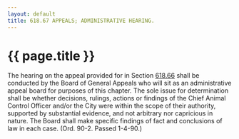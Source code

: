 ```yaml
---
layout: default 
title: 618.67 APPEALS; ADMINISTRATIVE HEARING.
---
```


{{ page.title }}
================

The hearing on the appeal provided for in Section
[618.66](2cfe0245.html) shall be conducted by the Board of General
Appeals who will sit as an administrative appeal board for purposes of
this chapter. The sole issue for determination shall be whether
decisions, rulings, actions or findings of the Chief Animal Control
Officer and/or the City were within the scope of their authority,
supported by substantial evidence, and not arbitrary nor capricious in
nature. The Board shall make specific findings of fact and conclusions
of law in each case. (Ord. 90-2. Passed 1-4-90.)
